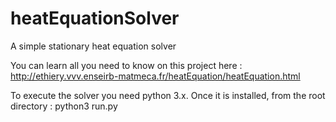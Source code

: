 # heatEquationSolver
A simple stationary heat equation solver

You can learn all you need to know on this project here : http://ethiery.vvv.enseirb-matmeca.fr/heatEquation/heatEquation.html

To execute the solver you need python 3.x.
Once it is installed, from the root directory : python3 run.py
